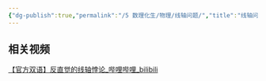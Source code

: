 ```yaml
---
{"dg-publish":true,"permalink":"/5 数理化生/物理/线轴问题/","title":"线轴问题"}
---
```



## 相关视频
[【官方双语】反直觉的线轴悖论\_哔哩哔哩\_bilibili](https://www.bilibili.com/video/BV1wF411k7EP/?-Arouter=story&buvid=XY630CE669F34078F341989B1EE06E60B0127&is_story_h5=false&mid=g8UDjEqHIS5oCexxb9oAEQ%3D%3D&p=1&plat_id=163&share_from=ugc&share_medium=android&share_plat=android&share_session_id=6384cf16-3451-4697-80b1-385a3e40070d&share_source=COPY&share_tag=s_i&timestamp=1695012228&unique_k=fmZYD2r&up_id=1767985786)